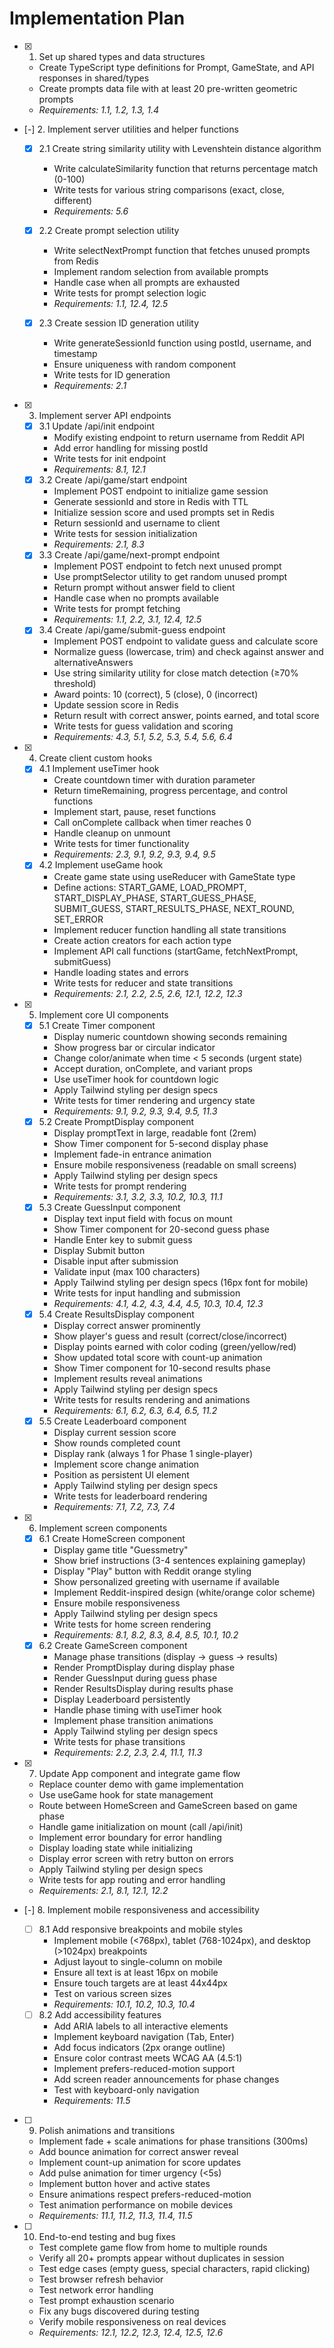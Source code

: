 # Implementation Plan

- [x] 1. Set up shared types and data structures

  - Create TypeScript type definitions for Prompt, GameState, and API responses in shared/types
  - Create prompts data file with at least 20 pre-written geometric prompts
  - _Requirements: 1.1, 1.2, 1.3, 1.4_

- [-] 2. Implement server utilities and helper functions

  - [x] 2.1 Create string similarity utility with Levenshtein distance algorithm
    - Write calculateSimilarity function that returns percentage match (0-100)
    - Write tests for various string comparisons (exact, close, different)
    - _Requirements: 5.6_
  - [x] 2.2 Create prompt selection utility

    - Write selectNextPrompt function that fetches unused prompts from Redis
    - Implement random selection from available prompts
    - Handle case when all prompts are exhausted
    - Write tests for prompt selection logic
    - _Requirements: 1.1, 12.4, 12.5_

  - [x] 2.3 Create session ID generation utility

    - Write generateSessionId function using postId, username, and timestamp
    - Ensure uniqueness with random component
    - Write tests for ID generation
    - _Requirements: 2.1_

- [x] 3. Implement server API endpoints

  - [x] 3.1 Update /api/init endpoint
    - Modify existing endpoint to return username from Reddit API
    - Add error handling for missing postId
    - Write tests for init endpoint
    - _Requirements: 8.1, 12.1_
  - [x] 3.2 Create /api/game/start endpoint
    - Implement POST endpoint to initialize game session
    - Generate sessionId and store in Redis with TTL
    - Initialize session score and used prompts set in Redis
    - Return sessionId and username to client
    - Write tests for session initialization
    - _Requirements: 2.1, 8.3_
  - [x] 3.3 Create /api/game/next-prompt endpoint
    - Implement POST endpoint to fetch next unused prompt
    - Use promptSelector utility to get random unused prompt
    - Return prompt without answer field to client
    - Handle case when no prompts available
    - Write tests for prompt fetching
    - _Requirements: 1.1, 2.2, 3.1, 12.4, 12.5_
  - [x] 3.4 Create /api/game/submit-guess endpoint
    - Implement POST endpoint to validate guess and calculate score
    - Normalize guess (lowercase, trim) and check against answer and alternativeAnswers
    - Use string similarity utility for close match detection (≥70% threshold)
    - Award points: 10 (correct), 5 (close), 0 (incorrect)
    - Update session score in Redis
    - Return result with correct answer, points earned, and total score
    - Write tests for guess validation and scoring
    - _Requirements: 4.3, 5.1, 5.2, 5.3, 5.4, 5.6, 6.4_

- [x] 4. Create client custom hooks

  - [x] 4.1 Implement useTimer hook
    - Create countdown timer with duration parameter
    - Return timeRemaining, progress percentage, and control functions
    - Implement start, pause, reset functions
    - Call onComplete callback when timer reaches 0
    - Handle cleanup on unmount
    - Write tests for timer functionality
    - _Requirements: 2.3, 9.1, 9.2, 9.3, 9.4, 9.5_
  - [x] 4.2 Implement useGame hook
    - Create game state using useReducer with GameState type
    - Define actions: START_GAME, LOAD_PROMPT, START_DISPLAY_PHASE, START_GUESS_PHASE, SUBMIT_GUESS, START_RESULTS_PHASE, NEXT_ROUND, SET_ERROR
    - Implement reducer function handling all state transitions
    - Create action creators for each action type
    - Implement API call functions (startGame, fetchNextPrompt, submitGuess)
    - Handle loading states and errors
    - Write tests for reducer and state transitions
    - _Requirements: 2.1, 2.2, 2.5, 2.6, 12.1, 12.2, 12.3_

- [x] 5. Implement core UI components

  - [x] 5.1 Create Timer component
    - Display numeric countdown showing seconds remaining
    - Show progress bar or circular indicator
    - Change color/animate when time < 5 seconds (urgent state)
    - Accept duration, onComplete, and variant props
    - Use useTimer hook for countdown logic
    - Apply Tailwind styling per design specs
    - Write tests for timer rendering and urgency state
    - _Requirements: 9.1, 9.2, 9.3, 9.4, 9.5, 11.3_
  - [x] 5.2 Create PromptDisplay component
    - Display promptText in large, readable font (2rem)
    - Show Timer component for 5-second display phase
    - Implement fade-in entrance animation
    - Ensure mobile responsiveness (readable on small screens)
    - Apply Tailwind styling per design specs
    - Write tests for prompt rendering
    - _Requirements: 3.1, 3.2, 3.3, 10.2, 10.3, 11.1_
  - [x] 5.3 Create GuessInput component
    - Display text input field with focus on mount
    - Show Timer component for 20-second guess phase
    - Handle Enter key to submit guess
    - Display Submit button
    - Disable input after submission
    - Validate input (max 100 characters)
    - Apply Tailwind styling per design specs (16px font for mobile)
    - Write tests for input handling and submission
    - _Requirements: 4.1, 4.2, 4.3, 4.4, 4.5, 10.3, 10.4, 12.3_
  - [x] 5.4 Create ResultsDisplay component
    - Display correct answer prominently
    - Show player's guess and result (correct/close/incorrect)
    - Display points earned with color coding (green/yellow/red)
    - Show updated total score with count-up animation
    - Show Timer component for 10-second results phase
    - Implement results reveal animations
    - Apply Tailwind styling per design specs
    - Write tests for results rendering and animations
    - _Requirements: 6.1, 6.2, 6.3, 6.4, 6.5, 11.2_
  - [x] 5.5 Create Leaderboard component
    - Display current session score
    - Show rounds completed count
    - Display rank (always 1 for Phase 1 single-player)
    - Implement score change animation
    - Position as persistent UI element
    - Apply Tailwind styling per design specs
    - Write tests for leaderboard rendering
    - _Requirements: 7.1, 7.2, 7.3, 7.4_

- [x] 6. Implement screen components

  - [x] 6.1 Create HomeScreen component
    - Display game title "Guessmetry"
    - Show brief instructions (3-4 sentences explaining gameplay)
    - Display "Play" button with Reddit orange styling
    - Show personalized greeting with username if available
    - Implement Reddit-inspired design (white/orange color scheme)
    - Ensure mobile responsiveness
    - Apply Tailwind styling per design specs
    - Write tests for home screen rendering
    - _Requirements: 8.1, 8.2, 8.3, 8.4, 8.5, 10.1, 10.2_
  - [x] 6.2 Create GameScreen component
    - Manage phase transitions (display → guess → results)
    - Render PromptDisplay during display phase
    - Render GuessInput during guess phase
    - Render ResultsDisplay during results phase
    - Display Leaderboard persistently
    - Handle phase timing with useTimer hook
    - Implement phase transition animations
    - Apply Tailwind styling per design specs
    - Write tests for phase transitions
    - _Requirements: 2.2, 2.3, 2.4, 11.1, 11.3_

- [x] 7. Update App component and integrate game flow

  - Replace counter demo with game implementation
  - Use useGame hook for state management
  - Route between HomeScreen and GameScreen based on game phase
  - Handle game initialization on mount (call /api/init)
  - Implement error boundary for error handling
  - Display loading state while initializing
  - Display error screen with retry button on errors
  - Apply Tailwind styling per design specs
  - Write tests for app routing and error handling
  - _Requirements: 2.1, 8.1, 12.1, 12.2_

- [-] 8. Implement mobile responsiveness and accessibility

  - [ ] 8.1 Add responsive breakpoints and mobile styles
    - Implement mobile (<768px), tablet (768-1024px), and desktop (>1024px) breakpoints
    - Adjust layout to single-column on mobile
    - Ensure all text is at least 16px on mobile
    - Ensure touch targets are at least 44x44px
    - Test on various screen sizes
    - _Requirements: 10.1, 10.2, 10.3, 10.4_
  - [ ] 8.2 Add accessibility features
    - Add ARIA labels to all interactive elements
    - Implement keyboard navigation (Tab, Enter)
    - Add focus indicators (2px orange outline)
    - Ensure color contrast meets WCAG AA (4.5:1)
    - Implement prefers-reduced-motion support
    - Add screen reader announcements for phase changes
    - Test with keyboard-only navigation
    - _Requirements: 11.5_

- [ ] 9. Polish animations and transitions

  - Implement fade + scale animations for phase transitions (300ms)
  - Add bounce animation for correct answer reveal
  - Implement count-up animation for score updates
  - Add pulse animation for timer urgency (<5s)
  - Implement button hover and active states
  - Ensure animations respect prefers-reduced-motion
  - Test animation performance on mobile devices
  - _Requirements: 11.1, 11.2, 11.3, 11.4, 11.5_

- [ ] 10. End-to-end testing and bug fixes
  - Test complete game flow from home to multiple rounds
  - Verify all 20+ prompts appear without duplicates in session
  - Test edge cases (empty guess, special characters, rapid clicking)
  - Test browser refresh behavior
  - Test network error handling
  - Test prompt exhaustion scenario
  - Fix any bugs discovered during testing
  - Verify mobile responsiveness on real devices
  - _Requirements: 12.1, 12.2, 12.3, 12.4, 12.5, 12.6_
